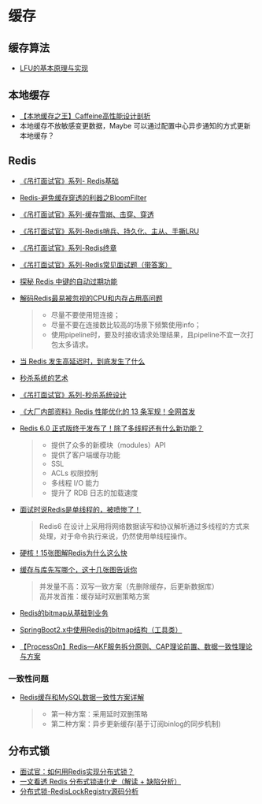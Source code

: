 # 缓存

## 缓存算法
* [LFU的基本原理与实现](https://www.cnblogs.com/wyq178/p/11790015.html)

## 本地缓存
* [【本地缓存之王】Caffeine高性能设计剖析](https://albenw.github.io/posts/a4ae1aa2/)
* 本地缓存不放敏感变更数据，Maybe 可以通过配置中心异步通知的方式更新本地缓存？

## Redis
* [《吊打面试官》系列- Redis基础](https://juejin.im/post/5db66ed9e51d452a2f15d833)
* [Redis-避免缓存穿透的利器之BloomFilter](https://juejin.im/post/5db69365518825645656c0de)
* [《吊打面试官》系列-缓存雪崩、击穿、穿透](https://juejin.im/post/5dbef8306fb9a0203f6fa3e2)
* [《吊打面试官》系列-Redis哨兵、持久化、主从、手撕LRU](https://juejin.im/post/5dc3a9fbf265da4d3c072eab)
* [《吊打面试官》系列-Redis终章](https://juejin.im/post/5dc850b4e51d452c2308ee27)
* [《吊打面试官》系列-Redis常见面试题（带答案）](https://juejin.im/post/5dcaebea518825571f5c4ab0)
* [探秘 Redis 中键的自动过期功能](https://mp.weixin.qq.com/s?__biz=MzA3NDcyMTQyNQ==&mid=2649263256&idx=1&sn=f5dbd5610d197c568a254bcbc973880e)
* [解码Redis最易被忽视的CPU和内存占用高问题](https://mp.weixin.qq.com/s?__biz=MzI4NTA1MDEwNg==&mid=2650781521&idx=1&sn=c0b0512b636a5e109299171bfa178f5e)
  > - 尽量不要使用短连接；
  > - 尽量不要在连接数比较高的场景下频繁使用info；
  > - 使用pipeline时，要及时接收请求处理结果，且pipeline不宜一次打包太多请求。

* [当 Redis 发生高延迟时，到底发生了什么](https://mp.weixin.qq.com/s?__biz=Mzg2NjE5NDQyOA==&mid=2247483922&idx=1&sn=1dd95a66d654cfd4aee7c31280aef1eb)
* [秒杀系统的艺术](https://juejin.im/post/5d84e21f6fb9a06ac8248149)
* [《吊打面试官》系列-秒杀系统设计](https://juejin.im/post/5dd09f5af265da0be72aacbd)
* [《大厂内部资料》Redis 性能优化的 13 条军规！全网首发](https://mp.weixin.qq.com/s?__biz=MzU1NTkwODE4Mw==&mid=2247484916&idx=1&sn=d49ea56a1725aa140fc222266c1fc32f)
* [Redis 6.0 正式版终于发布了！除了多线程还有什么新功能？](https://mp.weixin.qq.com/s/hMTGgyE6g36DnUoAGDihbw)
  > - 提供了众多的新模块（modules）API
  > - 提供了客户端缓存功能
  > - SSL
  > - ACLs 权限控制
  > - 多线程 I/O 能力
  > - 提升了 RDB 日志的加载速度
* [面试时说Redis是单线程的，被喷惨了！](https://mp.weixin.qq.com/s/o3uw90NFsOAfDAb1zbW5Eg)
  > Redis6 在设计上采用将网络数据读写和协议解析通过多线程的方式来处理，对于命令执行来说，仍然使用单线程操作。
* [硬核！15张图解Redis为什么这么快](https://mp.weixin.qq.com/s/b_yzbLeQh57oYjqlIgPiYQ)
* [缓存与库先写哪个，这十几张图告诉你](https://mp.weixin.qq.com/s/4JcMG9UpAgFqsI1SXaJA2A)
  > 并发量不高：双写一致方案（先删除缓存，后更新数据库）  
  > 高并发首推：缓存延时双删策略方案
* [Redis的bitmap从基础到业务](https://blog.csdn.net/ctwctw/article/details/105013817)
* [SpringBoot2.x中使用Redis的bitmap结构（工具类）](https://www.jianshu.com/p/305e65de1b13)
* [【ProcessOn】Redis—AKF服务拆分原则、CAP理论前置、数据一致性理论与方案](https://www.processon.com/view/5ede3fcc5653bb6963dcb62f)

### 一致性问题
* [Redis缓存和MySQL数据一致性方案详解](https://mikechen.cc/3410.html)
  > - 第一种方案：采用延时双删策略
  > - 第二种方案：异步更新缓存(基于订阅binlog的同步机制)

## 分布式锁
* [面试官：如何用Redis实现分布式锁？](https://juejin.im/post/5e9473f5e51d454702460323)
* [一文看透 Redis 分布式锁进化史（解读 + 缺陷分析）](https://mp.weixin.qq.com/s?__biz=MzUzMTA2NTU2Ng==&mid=2247486492&idx=1&sn=d1bebca555cea270be26bc7db71f2d97)
* [分布式锁-RedisLockRegistry源码分析](https://www.cnblogs.com/f-zhao/p/6836869.html)
